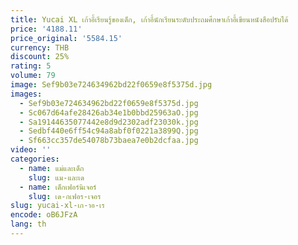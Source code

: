 ```yaml
---
title: Yucai XL เก้าอี้เรียนรู้ของเด็ก, เก้าอี้นักเรียนระดับประถมศึกษาเก้าอี้เขียนหนังสือปรับได้
price: '4188.11'
price_original: '5584.15'
currency: THB
discount: 25%
rating: 5
volume: 79
image: Sef9b03e724634962bd22f0659e8f5375d.jpg
images:
  - Sef9b03e724634962bd22f0659e8f5375d.jpg
  - Sc067d64afe28426ab34e1b0bbd25963aO.jpg
  - Sa19144635077442e8d9d2302adf23030k.jpg
  - Sedbf440e6ff54c94a8abf0f0221a3899Q.jpg
  - Sf663cc357de54078b73baea7e0b2dcfaa.jpg
video: ''
categories:
  - name: แม่และเด็ก
    slug: แม-และเด
  - name: เด็กเฟอร์นิเจอร์
    slug: เด-กเฟอร-เจอร
slug: yucai-xl-เก-าอ-เร
encode: oB6JFzA
lang: th
---
```

  